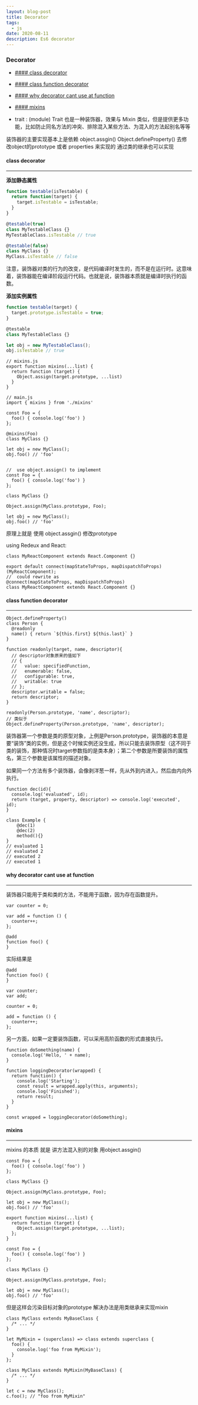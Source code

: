 ```yaml
---
layout: blog-post
title: Decorator 
tags:
  - js
date: 2020-08-11
description: Es6 decorator 
---
```


### Decorator

- [#### class decorator](#h4-idclass-decorator-43class-decoratorh4)
- [#### class function decorator](#h4-idclass-function-decorator-43class-function-decoratorh4)
- [#### why decorator cant use at function](#h4-idwhy-decorator-cant-use-at-function-43why-decorator-cant-use-at-functionh4)
- [#### mixins](#h4-idmixins-43mixinsh4)

- trait : (module)    Trait 也是一种装饰器，效果与 Mixin 类似，但是提供更多功能，比如防止同名方法的冲突、排除混入某些方法、为混入的方法起别名等等

装饰器的主要实现基本上是依赖 object.assgin() Object.defineProperty() 去修改object的prototype 或者 properties 来实现的
通过类的继承也可以实现

#### class decorator
---
**添加静态属性**
```js 
function testable(isTestable) {
  return function(target) {
    target.isTestable = isTestable;
  }
}

@testable(true)
class MyTestableClass {}
MyTestableClass.isTestable // true

@testable(false)
class MyClass {}
MyClass.isTestable // false

```
注意，装饰器对类的行为的改变，是代码编译时发生的，而不是在运行时。这意味着，装饰器能在编译阶段运行代码。也就是说，装饰器本质就是编译时执行的函数。

**添加实例属性**
```js
function testable(target) {
  target.prototype.isTestable = true;
}

@testable
class MyTestableClass {}

let obj = new MyTestableClass();
obj.isTestable // true
```

``` JS
// mixins.js
export function mixins(...list) {
  return function (target) {
    Object.assign(target.prototype, ...list)
  }
}

// main.js
import { mixins } from './mixins'

const Foo = {
  foo() { console.log('foo') }
};

@mixins(Foo)
class MyClass {}

let obj = new MyClass();
obj.foo() // 'foo'


//  use object.assign() to implement 
const Foo = {
  foo() { console.log('foo') }
};

class MyClass {}

Object.assign(MyClass.prototype, Foo);

let obj = new MyClass();
obj.foo() // 'foo'
```

原理上就是 使用 object.assgin()  修改prototype 


using Redeux and React: 
``` JS
class MyReactComponent extends React.Component {}

export default connect(mapStateToProps, mapDispatchToProps)(MyReactComponent);
//  could rewrite as 
@connect(mapStateToProps, mapDispatchToProps)
class MyReactComponent extends React.Component {}
```


#### class function decorator
---

``` JS
Object.defineProperty()
class Person {
  @readonly
  name() { return `${this.first} ${this.last}` }
}

function readonly(target, name, descriptor){
  // descriptor对象原来的值如下
  // {
  //   value: specifiedFunction,
  //   enumerable: false,
  //   configurable: true,
  //   writable: true
  // };
  descriptor.writable = false;
  return descriptor;
}

readonly(Person.prototype, 'name', descriptor);
// 类似于
Object.defineProperty(Person.prototype, 'name', descriptor);
```
装饰器第一个参数是类的原型对象，上例是Person.prototype，装饰器的本意是要“装饰”类的实例，但是这个时候实例还没生成，所以只能去装饰原型（这不同于类的装饰，那种情况时target参数指的是类本身）；第二个参数是所要装饰的属性名，第三个参数是该属性的描述对象。

如果同一个方法有多个装饰器，会像剥洋葱一样，先从外到内进入，然后由内向外执行。
``` JS
function dec(id){
  console.log('evaluated', id);
  return (target, property, descriptor) => console.log('executed', id);
}

class Example {
    @dec(1)
    @dec(2)
    method(){}
}
// evaluated 1
// evaluated 2
// executed 2
// executed 1
```

#### why decorator cant use at function
---
装饰器只能用于类和类的方法，不能用于函数，因为存在函数提升。

``` JS
var counter = 0;

var add = function () {
  counter++;
};

@add
function foo() {
}
```
实际结果是
``` JS
@add
function foo() {
}

var counter;
var add;

counter = 0;

add = function () {
  counter++;
};
```
另一方面，如果一定要装饰函数，可以采用高阶函数的形式直接执行。
``` JS
function doSomething(name) {
  console.log('Hello, ' + name);
}

function loggingDecorator(wrapped) {
  return function() {
    console.log('Starting');
    const result = wrapped.apply(this, arguments);
    console.log('Finished');
    return result;
  }
}

const wrapped = loggingDecorator(doSomething);
```

#### mixins
---
mixins 的本质 就是 讲方法混入别的对象  用object.assgin()
``` JS
const Foo = {
  foo() { console.log('foo') }
};

class MyClass {}

Object.assign(MyClass.prototype, Foo);

let obj = new MyClass();
obj.foo() // 'foo'
```

``` JS
export function mixins(...list) {
  return function (target) {
    Object.assign(target.prototype, ...list);
  };
}

const Foo = {
  foo() { console.log('foo') }
};

class MyClass {}

Object.assign(MyClass.prototype, Foo);

let obj = new MyClass();
obj.foo() // 'foo'
```
但是这样会污染目标对象的prototype 
解决办法是用类继承来实现mixin

``` JS
class MyClass extends MyBaseClass {
  /* ... */
}
```
``` JS
let MyMixin = (superclass) => class extends superclass {
  foo() {
    console.log('foo from MyMixin');
  }
};
```
``` JS
class MyClass extends MyMixin(MyBaseClass) {
  /* ... */
}

let c = new MyClass();
c.foo(); // "foo from MyMixin"
```


